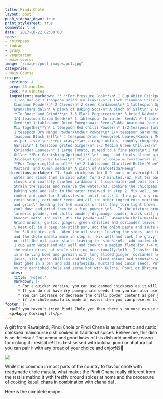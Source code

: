 ```yaml
---
title: Pindi Chole
layout: post
push_sidebar_down: true
print_stylesheet: true
comments: true
date: '2017-08-22 02:00:00'
tags:
- chickpeas
- indian
- gravy
- vegetarian
- main course
image: "/images/post_images/pc1.jpg"
categories:
- Main Course
recipe:
  servings: 4
  prep: 25 minutes
  cook: 40 minutes
  ingredients_markdown: "* **For Pressure Cook**\n* 1 Cup White Chickpeas/Kabuli Chana\n*
    1 Tea Bag or 1 teaspoon Dried Tea leaves\n* 1 inch Cinnamon Stick or 1 teaspoon
    Cinnamon Powder\n* 2 Cloves\n* 2 Green Cardamoms\n* 1 tablespoon Split Bengal
    Gram/Chana dal\n* A pinch of Baking Soda\n* A pinch of Salt\n* 2 Cups Water\n*
    **To Roast and Grind**\n* 3-5 Black Peppercorns\n* 3 Dried Kashmiri Red Chillies\n*
    1/4 teaspoon Carom Seeds\n* 1 tablespoon Coriander Seeds\n* 1 tablespoon Cumin
    Seeds\n* 1 tablespoon Dried Pomegranate Seeds/Sukha Anardana (see notes)\n* **To
    Mix Together**\n* 1 teaspoon Red Chilli Powder\n* 1/2 teaspoon Turmeric Powder\n*
    1 teaspoon Dry Mango Powder/Amchur Powder\n* 1/4 teaspoon Garam Masala\n* 1/4
    teaspoon Black Salt\n* 1 teaspoon Dried Fenugreek Leaves/Kasoori Methi\n* Salt
    as per taste \n* **For Gravy**\n* 2 Large Onions, roughly chopped\n* 5-6 cloves
    Garlic\n* 1 teaspoon grated Ginger\n* 2-3 Medium Green Chillies\n* 2 tablespoon
    Coriander Leaves\n* 1 Large Tomato, pureed to a fine paste\n* 2 tablespoon Olive
    Oil\n* **For Garnishing(Optional)** \n* Long  and thinly sliced ginger\n* Lemon
    Juice\n* Coriander Leaves\n* Thin slices of Onion & Tomatoes\n* Slit Green Chillies\n*
    **For Tempering(Optional)** \n* 2 tablespoon Clarified Butter/Ghee\n*  1 tablespoon
    Mustard  and Cumin seeds\n* A pinch of Asafoetida/Heeng"
  directions_markdown: "1. Soak chickpeas for 8-9 hours or overnight. Drain the excess
    water and rinse them in cold water for 2-3 minutes.\n2. Put tea bag/powder, cinnamon,
    cloves and coarsely crushed cardamom in 2 cups water and boil for 2-3 minutes.
    Strain the spices and reserve the water.\n3. Combine the chickpeas, chana dal,
    baking soda and salt in the water reserved in step 2. Mix well, put in a pressure
    cooker and cook for 3 whistles or until soft.\n4. In a pan, dry roast black peppercorns,
    cumin seeds, coriander seeds and all the other ingredients mentioned in \"to roast
    and grind\" heading for 5-6 minutes or till they turn light brown. Let the spices
    cool down and grind them to a fine powder.\n5.  In the mixture ground above, add
    turmeric powder, red chilli powder, dry mango powder, black salt, garam masala,
    kasoori methi and salt. Mix the powder well. Homemade Chole Masala is ready. \n6.
    Grind onions, garlic, ginger, green chillies and coriander leaves to a fine paste.\n7.
    \ Heat oil in a deep non-stick pan, add the onion paste and sauté on a medium
    for 5-6 minutes.\n8.  When the oil starts leaving the sides, add tomato pureé
    and the chole masala made in step 5.  Mix well and cook the gravy for 6-7 minutes
    or till the oil again starts leaving the sides.\n9.  Add boiled chickpeas and
    1 cup warm water and mix well and cook on a medium flame for 3-4 minutes or till
    the water dries out while stirring occasionally.\n10.  Transfer the prepared chole
    in a serving bowl and garnish with long sliced ginger, coriander leaves, lemon
    juice, slit green chillies and thinly sliced onions and tomatoes.\n12. For tempering,
    heat ghee in a pan and add asafoetida, mustard and cumin seeds. Put the tempering
    on the garnished chole and serve hot with Kulcha, Poori or Bhatura."
  notes:
    title: 'Notes:'
    markdown: |-
      * For a quicker version, you can use canned chickpeas as it will save soaking and boiling time.
      * If you do not have dry pomegranate seeds then you can also use tamarind paste. In this case, add the tamarind paste in step 8 after adding tomato pureé.
      * You can increase or decrease the chilli powder content as per your taste.
      * If the chole masala is made in excess then you can preserve it for a couple of months. Put it in an air tight container and keep in your refrigerator.
footer: |-
  <p>If you haven't tried Pindi Chole yet then there's no more excuse to do it and you are going to love it! Do try this recipe at home and let us know how it went. Leave a comment, take a picture, post it on Instagram and tag me @deepika2808.</p>
  <p>Happy Cooking! :)</p>
---
```


A gift from Rawalpindi, Pindi Chole or Pindi Chana is an authentic and rustic chickpea maincourse dish cooked in traditional spices. Believe me, this dish is so delicious! The aroma and good looks of this dish add another reason for making it irresistible! It is best served with kulcha, poori or bhatura but you can pair it with any bread of your choice and enjoy!😋🍛⠀

![]({{site.url}}/images/post_images/pc2.jpg)

While it is common in most parts of the country to flavour chole with readymade chole masala, what makes the Pindi Chana really different from the rest is making it with freshly ground spices at home and the procedure of cooking kabuli chana in combination with chana dal .

Here is the complete recipe:
